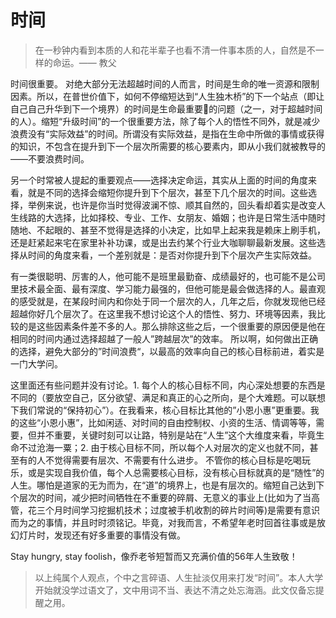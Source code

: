# 时间

> 在一秒钟内看到本质的人和花半辈子也看不清一件事本质的人，自然是不一样的命运。—— 教父


时间很重要。
对绝大部分无法超越时间的人而言，时间是生命的唯一资源和限制因素。所以，在普世价值下，如何不停缩短达到“人生独木桥”的下一个站点（即让自己自己升华到下一个境界）的时间是生命最重要的问题（之一，对于超越时间的人）。缩短“升级时间”的一个很重要方法，除了每个人的悟性不同外，就是减少浪费没有“实际效益”的时间。所谓没有实际效益，是指在生命中所做的事情或获得的知识，不包含在提升到下一个层次所需要的核心要素内，即从小我们就被教导的——不要浪费时间。


另一个时常被人提起的重要观点——选择决定命运，其实从上面的时间的角度来看，就是不同的选择会缩短你提升到下个层次，甚至下几个层次的时间。这些选择，举例来说，也许是你当时觉得波澜不惊、顺其自然的，回头看却着实是改变人生线路的大选择，比如择校、专业、工作、女朋友、婚姻；也许是日常生活中随时随地、不起眼的、甚至不觉得是选择的小决定，比如早上起来我是赖床上刷手机，还是赶紧起来宅在家里补补功课，或是出去约某个行业大咖聊聊最新发展。这些选择从时间的角度来看，一个差别就是：是否对你提升到下个层次产生实际效益。


有一类很聪明、厉害的人，他可能不是班里最勤奋、成绩最好的，也可能不是公司里技术最全面、最有深度、学习能力最强的，但他可能是最会做选择的人。最直观的感受就是，在某段时间内和你处于同一个层次的人，几年之后，你就发现他已经超越你好几个层次了。在这里我不想讨论这个人的悟性、努力、环境等因素，我比较的是这些因素条件差不多的人。那么排除这些之后，一个很重要的原因便是他在相同的时间内通过选择超越了一般人”跨越层次”的效率。
所以啊，如何做出正确的选择，避免大部分的”时间浪费“，以最高的效率向自己的核心目标前进，着实是一门大学问。


这里面还有些问题并没有讨论。1. 每个人的核心目标不同，内心深处想要的东西是不同的（要放空自己，区分欲望、满足和真正的心之所向，是个大难题。可以联想下我们常说的“保持初心”）。在我看来，核心目标比其他的”小恩小惠”更重要。我的这些“小恩小惠”，比如闲适、对时间的自由控制权、小资的生活、情调等等，需要，但并不重要，关键时刻可以让路，特别是站在“人生”这个大维度来看，毕竟生命不过沧海一粟；2. 由于核心目标不同，所以每个人对层次的定义也就不同，甚至有的人不觉得需要有层次、不需要有什么进步。
不管你的核心目标是吃喝玩乐，或是实现自我价值，每个人总需要核心目标，没有核心目标就真的是“随性”的人生。哪怕是道家的无为而为，在“道”的境界上，也是有层次的。缩短自己达到下个层次的时间，减少把时间牺牲在不重要的碎屑、无意义的事业上(比如为了当高管，花三个月时间学习挖掘机技术；过度被手机收割的碎片时间等)是需要有意识而为之的事情，并且时时须铭记。毕竟，对我而言，不希望年老时回首往事或是放幻灯片时，发现还有好多重要的事情没有做。 


Stay hungry, stay foolish，像乔老爷短暂而又充满价值的56年人生致敬！

> 以上纯属个人观点，个中之言碎语、人生扯淡仅用来打发“时间”。本人大学开始就没学过语文了，文中用词不当、表达不清之处忘海涵。此文仅备忘提醒之用。
